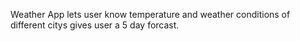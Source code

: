 Weather App
lets user know temperature and weather conditions of different citys
gives user a 5 day forcast.